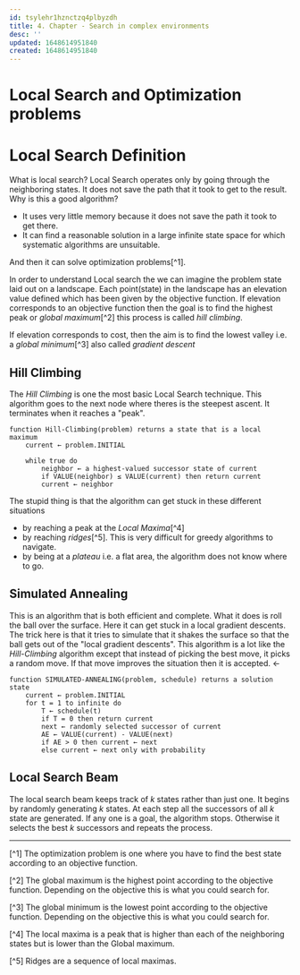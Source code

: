 ```yaml
---
id: tsylehr1hznctzq4plbyzdh
title: 4. Chapter - Search in complex environments
desc: ''
updated: 1648614951840
created: 1648614951840
---
```

# Local Search and Optimization problems

# Local Search Definition
What is local search? Local Search operates only by going through the neighboring states. It does not save the path that it took to get to the result.
Why is this a good algorithm?
- It uses very little memory because it does not save the path it took to get there.
- It can find a reasonable solution in a large infinite state space for which systematic algorithms are unsuitable.

And then it can solve optimization problems[^1].

In order to understand Local search the we can imagine the problem state laid out on a landscape. Each point(state) in the landscape has an elevation value defined which has been given by the objective function.
If elevation corresponds to an objective function then the goal is to find the highest peak or *global maximum*[^2] this process is called *hill climbing*.

If elevation corresponds to cost, then the aim is to find the lowest valley i.e. a *global minimum*[^3] also called *gradient descent*

## Hill Climbing
The *Hill Climbing* is one the most basic Local Search technique. 
This algorithm goes to the next node where theres is the steepest ascent. It terminates when it reaches a "peak".

```
function Hill-Climbing(problem) returns a state that is a local maximum
    current ← problem.INITIAL

    while true do
        neighbor ← a highest-valued successor state of current
        if VALUE(neighbor) ≤ VALUE(current) then return current
        current ← neighbor
```
The stupid thing is that the algorithm can get stuck in these different situations 
- by reaching a peak at the *Local Maxima*[^4]
- by reaching *ridges*[^5]. This is very difficult for greedy algorithms to navigate.
- by being at a *plateau* i.e. a flat area, the algorithm does not know where to go.


## Simulated Annealing
This is an algorithm that is both efficient and complete. What it does is roll the ball over the surface. Here it can get stuck in a local gradient descents. The trick here is that it tries to simulate that it shakes the surface so that the ball gets out of the "local gradient descents". 
This algorithm is a lot like the *Hill-Climbing* algorithm except that instead of picking the best move, it picks a random move. If that move improves the situation then it is accepted. 
$\leftarrow$
```
function SIMULATED-ANNEALING(problem, schedule) returns a solution state
    current ← problem.INITIAL
    for t = 1 to infinite do 
        T ← schedule(t)
        if T = 0 then return current
        next ← randomly selected successor of current
        AE ← VALUE(current) - VALUE(next)
        if AE > 0 then current ← next
        else current ← next only with probability
```

## Local Search Beam
The local search beam keeps track of $k$ states rather than just one. It begins by randomly generating $k$ states. At each step all the successors of all $k$ state are generated. If any one is a goal, the algorithm stops. Otherwise it selects the best $k$ successors and repeats the process.




---
[^1] The optimization problem is one where you have to find the best state according to an objective function. 

[^2] The global maximum is the highest point according to the objective function. Depending on the objective this is what you could search for.

[^3] The global minimum is the lowest point according to the objective function. Depending on the objective this is what you could search for.

[^4] The local maxima is a peak that is higher than each of the neighboring states but is lower than the Global maximum.

[^5] Ridges are a sequence of local maximas.